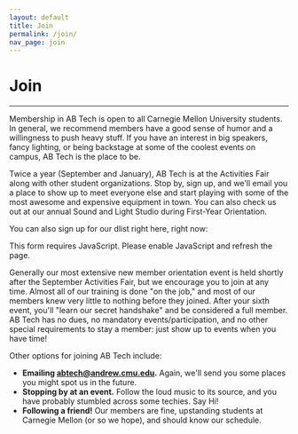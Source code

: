 ```yaml
---
layout: default
title: Join
permalink: /join/
nav_page: join
---
```


# Join

<hr class="bg-primary"/>

Membership in AB Tech is open to all Carnegie Mellon University students. In general, we recommend members have a good sense of humor and a willingness to push heavy stuff. If you have an interest in big speakers, fancy lighting, or being backstage at some of the coolest events on campus, AB Tech is the place to be.

Twice a year (September and January), AB Tech is at the Activities Fair along with other student organizations. Stop by, sign up, and we'll email you a place to show up to meet everyone else and start playing with some of the most awesome and expensive equipment in town. You can also check us out at our annual Sound and Light Studio during First-Year Orientation.

<span class="successHide">You can also sign up for our dlist right here, right now:</span>

<noscript><style type="text/css">
.joinFormRow {
  display: none;
}
</style></noscript>
<form id="joinForm" class="col-12 col-md-10 col-lg-8 mx-auto mb-2 px-2">
  <noscript><div class="row">
    <div class="alert alert-warning" role="alert">
      This form requires JavaScript. Please enable JavaScript and refresh the page.
    </div>
  </div></noscript>
  <div class="row joinFormRow successHide">
    <div class="mb-3 gx-0 input-group input-group-lg">
      <input type="text" name="andrew_id"  class="form-control joinFormInput" id="join_andrew_id" required placeholder="Andrew ID" disabled minlength="3" maxlength="8" pattern="[a-z0-9]+" aria-describedby="join_andrew_id_domain" aria-label="Andrew ID">
      <span class="input-group-text" id="join_andrew_id_domain">@andrew.cmu.edu</span>
    </div>
  </div>
  <div class="row mb-3 joinFormRow successHide">
    <div class="mb-3 mb-md-0 col-md-6 gx-0 pe-md-2">
      <div class="form-floating">
        <input type="text" name="preferred_name" class="form-control joinFormInput" id="join_preferred_name" required placeholder="Sam" disabled maxlength="50">
        <label for="join_preferred_name">Preferred Name</label>
      </div>
    </div>
    <div class="mb-0 col-md-6 gx-0 ps-md-2">
      <div class="form-floating">
        <input type="text" name="last_name" class="form-control joinFormInput" id="join_last_name" required placeholder="Abtek" disabled maxlength="50">
        <label for="join_last_name">Last Name</label>
      </div>
    </div>
  </div>
  <div class="row joinFormRow">
    <div class="gx-0">
      <div id="joinForm_error" class="alert alert-danger" role="alert" style="display: none">An error has occurred. Please try again later or send an email to <a href="mailto:abtech@andrew.cmu.edu" class="user-select-all">abtech@andrew.cmu.edu</a>.</div>
      <div id="joinForm_bad_request" class="alert alert-warning" role="alert" style="display: none"><strong>There was an issue with your request; please correct the issue and try again:</strong><br> <span id="joinForm_bad_request_msg"></span></div>
      <div id="joinForm_success" class="alert alert-success" role="alert" style="display: none">Success! Please check your email and spam shortly for an email.</div>
    </div>
  </div>
  <div class="row joinFormRow">
    <div class="gx-0">
      <button id="join_submit" type="submit" class="btn btn-primary joinFormInput" disabled>
        <span id="join_spinner" class="spinner-border spinner-border-sm" role="status" aria-hidden="true"></span>
        Join AB Tech
      </button>
    </div>
  </div>
</form>

Generally our most extensive new member orientation event is held shortly after the September Activities Fair, but we encourage you to join at any time. Almost all of our training is done "on the job," and most of our members knew very little to nothing before they joined. After your sixth event, you'll "learn our secret handshake" and be considered a full member. AB Tech has no dues, no mandatory events/participation, and no other special requirements to stay a member: just show up to events when you have time!

Other options for joining AB Tech include:
 - **Emailing <a href="mailto:abtech@andrew.cmu.edu" class="user-select-all">abtech@andrew.cmu.edu</a>.** Again, we'll send you some places you might spot us in the future.
 - **Stopping by at an event.** Follow the loud music to its source, and you have probably stumbled across some techies. Say Hi!
 - **Following a friend!** Our members are fine, upstanding students at Carnegie Mellon (or so we hope), and should know our schedule. 

<script type="text/javascript">
  var join_form_disabled = true
  var formInputs = document.getElementsByClassName('joinFormInput')
  var formSuccessHide = document.getElementsByClassName('successHide')
  var formAlertError = document.getElementById('joinForm_error')
  var formAlertBadRequest = document.getElementById('joinForm_bad_request')
  var formAlertSuccess = document.getElementById('joinForm_success')
  var formAlertBadRequestMsg = document.getElementById('joinForm_bad_request_msg')
  var formJoinSubmit = document.getElementById('join_submit')
  var formJoinSpinner = document.getElementById('join_spinner')
  var form = document.getElementById('joinForm')
  form.addEventListener('submit', join_form_submit)

  function join_form_submit(event) {
    event.preventDefault()
    if (join_form_disabled === false) {
      form_disable()
      var request = new XMLHttpRequest()
      request.open('POST', '{% if jekyll.environment == "development" %}{{ 'http://localhost:3000/joinrequest' | relative_url }}{% else %}{{ '/joinrequest' | relative_url }}{% endif %}', true)
      request.setRequestHeader('Content-Type', 'application/x-www-form-urlencoded; charset=UTF-8')
      request.onreadystatechange = function join_form_status() {
        if (request.readyState === 4) {
          if (request.status === 200) {
            formAlertSuccess.style.display = 'block'
            formJoinSubmit.style.display = 'none'
            formJoinSpinner.style.display = 'none'
            for (var i = 0; i < formSuccessHide.length; i++) formSuccessHide[i].style.display = 'none'
            form.reset()
          } else if (request.status >= 400 && request.status < 500) {
            jsonMsg = []
            try {
              jsonMsg = JSON.parse(request.response)
            } catch (err) {
              formAlertError.style.display = 'block'
              form_ready()
            }
            if (jsonMsg.length > 0) {
              msg = '<ul>'
              jsonMsg.forEach(item => {
                el = document.createElement('li')
                el.appendChild(document.createTextNode(item))
                msg += el.outerHTML
              })
              msg += '</ul>'
              formAlertBadRequestMsg.innerHTML = msg
              formAlertBadRequest.style.display = 'block'
              form_ready()
            }
          } else {
            formAlertError.style.display = 'block'
            form_ready()
          }
        }
      }
      formDataPairs = []
      for (var i = 0; i < formInputs.length; i++) {
        formDataPairs.push(encodeURIComponent(formInputs[i].name) + '=' + encodeURIComponent(formInputs[i].value))
      }
      var urlEncodedData = formDataPairs.join('&').replace(/%20/g, '+')
      request.send(urlEncodedData);
    }
  }

  function form_ready() {
    formJoinSpinner.style.display = 'none'
    join_form_disabled = false
    for (var i = 0; i < formInputs.length; i++) formInputs[i].disabled = false
    form.disabled = false
  }

  function form_disable() {
    formJoinSpinner.style.display = ''
    for (var i = 0; i < formInputs.length; i++) formInputs[i].disabled = true
    form.disabled = true
    formAlertError.style.display = 'none'
    formAlertBadRequest.style.display = 'none'
    formAlertSuccess.style.display = 'none'
    formAlertBadRequestMsg.innerHTML = ""
  }

  if (document.readyState != 'loading') form_ready()
  else document.addEventListener('DOMContentLoaded', form_ready)
</script>
